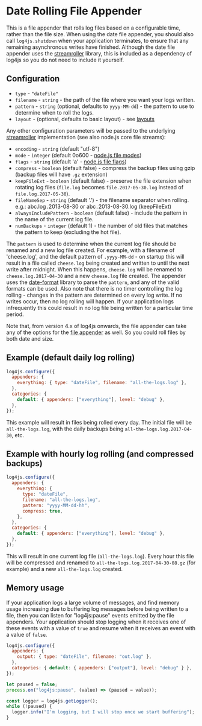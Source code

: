 # Date Rolling File Appender

This is a file appender that rolls log files based on a configurable time, rather than the file size. When using the date file appender, you should also call `log4js.shutdown` when your application terminates, to ensure that any remaining asynchronous writes have finished. Although the date file appender uses the [streamroller](https://github.com/nomiddlename/streamroller) library, this is included as a dependency of log4js so you do not need to include it yourself.

## Configuration

- `type` - `"dateFile"`
- `filename` - `string` - the path of the file where you want your logs written.
- `pattern` - `string` (optional, defaults to `yyyy-MM-dd`) - the pattern to use to determine when to roll the logs.
- `layout` - (optional, defaults to basic layout) - see [layouts](layouts.md)

Any other configuration parameters will be passed to the underlying [streamroller](https://github.com/nomiddlename/streamroller) implementation (see also node.js core file streams):

- `encoding` - `string` (default "utf-8")
- `mode` - `integer` (default 0o600 - [node.js file modes](https://nodejs.org/dist/latest-v12.x/docs/api/fs.html#fs_file_modes))
- `flags` - `string` (default 'a' - [node.js file flags](https://nodejs.org/dist/latest-v12.x/docs/api/fs.html#fs_file_system_flags))
- `compress` - `boolean` (default false) - compress the backup files using gzip (backup files will have `.gz` extension)
- `keepFileExt` - `boolean` (default false) - preserve the file extension when rotating log files (`file.log` becomes `file.2017-05-30.log` instead of `file.log.2017-05-30`).
- `fileNameSep` - `string` (default '.') - the filename separator when rolling. e.g.: abc.log`.`2013-08-30 or abc`.`2013-08-30.log (keepFileExt)
- `alwaysIncludePattern` - `boolean` (default false) - include the pattern in the name of the current log file.
- `numBackups` - `integer` (default 1) - the number of old files that matches the pattern to keep (excluding the hot file).

The `pattern` is used to determine when the current log file should be renamed and a new log file created. For example, with a filename of 'cheese.log', and the default pattern of `.yyyy-MM-dd` - on startup this will result in a file called `cheese.log` being created and written to until the next write after midnight. When this happens, `cheese.log` will be renamed to `cheese.log.2017-04-30` and a new `cheese.log` file created. The appender uses the [date-format](https://github.com/nomiddlename/date-format) library to parse the `pattern`, and any of the valid formats can be used. Also note that there is no timer controlling the log rolling - changes in the pattern are determined on every log write. If no writes occur, then no log rolling will happen. If your application logs infrequently this could result in no log file being written for a particular time period.

Note that, from version 4.x of log4js onwards, the file appender can take any of the options for the [file appender](file.md) as well. So you could roll files by both date and size.

## Example (default daily log rolling)

```javascript
log4js.configure({
  appenders: {
    everything: { type: "dateFile", filename: "all-the-logs.log" },
  },
  categories: {
    default: { appenders: ["everything"], level: "debug" },
  },
});
```

This example will result in files being rolled every day. The initial file will be `all-the-logs.log`, with the daily backups being `all-the-logs.log.2017-04-30`, etc.

## Example with hourly log rolling (and compressed backups)

```javascript
log4js.configure({
  appenders: {
    everything: {
      type: "dateFile",
      filename: "all-the-logs.log",
      pattern: "yyyy-MM-dd-hh",
      compress: true,
    },
  },
  categories: {
    default: { appenders: ["everything"], level: "debug" },
  },
});
```

This will result in one current log file (`all-the-logs.log`). Every hour this file will be compressed and renamed to `all-the-logs.log.2017-04-30-08.gz` (for example) and a new `all-the-logs.log` created.

## Memory usage

If your application logs a large volume of messages, and find memory usage increasing due to buffering log messages before being written to a file, then you can listen for "log4js:pause" events emitted by the file appenders. Your application should stop logging when it receives one of these events with a value of `true` and resume when it receives an event with a value of `false`.

```javascript
log4js.configure({
  appenders: {
    output: { type: "dateFile", filename: "out.log" },
  },
  categories: { default: { appenders: ["output"], level: "debug" } },
});

let paused = false;
process.on("log4js:pause", (value) => (paused = value));

const logger = log4js.getLogger();
while (!paused) {
  logger.info("I'm logging, but I will stop once we start buffering");
}
```
